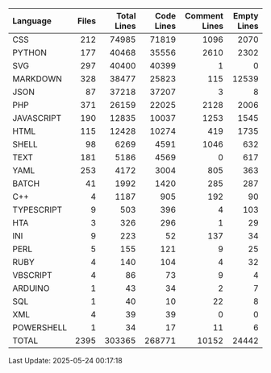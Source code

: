 | Language   |   Files |   Total Lines |   Code Lines |   Comment Lines |   Empty Lines |
|:-----------|--------:|--------------:|-------------:|----------------:|--------------:|
| CSS        |     212 |         74985 |        71819 |            1096 |          2070 |
| PYTHON     |     177 |         40468 |        35556 |            2610 |          2302 |
| SVG        |     297 |         40400 |        40399 |               1 |             0 |
| MARKDOWN   |     328 |         38477 |        25823 |             115 |         12539 |
| JSON       |      87 |         37218 |        37207 |               3 |             8 |
| PHP        |     371 |         26159 |        22025 |            2128 |          2006 |
| JAVASCRIPT |     190 |         12835 |        10037 |            1253 |          1545 |
| HTML       |     115 |         12428 |        10274 |             419 |          1735 |
| SHELL      |      98 |          6269 |         4591 |            1046 |           632 |
| TEXT       |     181 |          5186 |         4569 |               0 |           617 |
| YAML       |     253 |          4172 |         3004 |             805 |           363 |
| BATCH      |      41 |          1992 |         1420 |             285 |           287 |
| C++        |       4 |          1187 |          905 |             192 |            90 |
| TYPESCRIPT |       9 |           503 |          396 |               4 |           103 |
| HTA        |       3 |           326 |          296 |               1 |            29 |
| INI        |       9 |           223 |           52 |             137 |            34 |
| PERL       |       5 |           155 |          121 |               9 |            25 |
| RUBY       |       4 |           140 |          104 |               4 |            32 |
| VBSCRIPT   |       4 |            86 |           73 |               9 |             4 |
| ARDUINO    |       1 |            43 |           34 |               2 |             7 |
| SQL        |       1 |            40 |           10 |              22 |             8 |
| XML        |       4 |            39 |           39 |               0 |             0 |
| POWERSHELL |       1 |            34 |           17 |              11 |             6 |
| TOTAL      |    2395 |        303365 |       268771 |           10152 |         24442 |

Last Update: 2025-05-24 00:17:18
